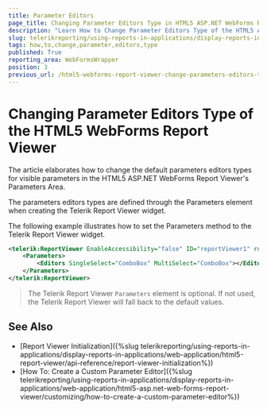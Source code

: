 ```yaml
---
title: Parameter Editors
page_title: Changing Parameter Editors Type in HTML5 ASP.NET WebForms ReportViewer
description: "Learn How to Change Parameter Editors Type of the HTML5 ASP.NET WebForms ReportViewer in Telerik Reporting."
slug: telerikreporting/using-reports-in-applications/display-reports-in-applications/web-application/html5-asp.net-web-forms-report-viewer/customizing/how-to-change-parameter-editors-type
tags: how,to,change,parameter,editors,type
published: True
reporting_area: WebFormsWrapper
position: 3
previous_url: /html5-webforms-report-viewer-change-parameters-editors-type
---
```


# Changing Parameter Editors Type of the HTML5 WebForms Report Viewer

The article elaborates how to change the default parameters editors types for visible parameters in the HTML5 ASP.NET WebForms Report Viewer's Parameters Area.

The parameters editors types are defined through the Parameters element when creating the Telerik Report Viewer widget.

The following example illustrates how to set the Parameters method to the Telerik Report Viewer widget.

````XML
<telerik:ReportViewer EnableAccessibility="false" ID="reportViewer1" runat="server">
	<Parameters>
		<Editors SingleSelect="ComboBox" MultiSelect="ComboBox"></Editors>
	</Parameters>
</telerik:ReportViewer>
````


> The Telerik Report Viewer `Parameters` element is optional. If not used, the Telerik Report Viewer will fall back to the default values.

## See Also

* [Report Viewer Initialization]({%slug telerikreporting/using-reports-in-applications/display-reports-in-applications/web-application/html5-report-viewer/api-reference/report-viewer-initialization%})
* [How To: Create a Custom Parameter Editor]({%slug telerikreporting/using-reports-in-applications/display-reports-in-applications/web-application/html5-asp.net-web-forms-report-viewer/customizing/how-to-create-a-custom-parameter-editor%})
